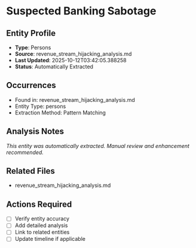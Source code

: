 # Suspected Banking Sabotage

## Entity Profile
- **Type**: Persons
- **Source**: revenue_stream_hijacking_analysis.md
- **Last Updated**: 2025-10-12T03:42:05.388258
- **Status**: Automatically Extracted

## Occurrences
- Found in: revenue_stream_hijacking_analysis.md
- Entity Type: persons
- Extraction Method: Pattern Matching

## Analysis Notes
*This entity was automatically extracted. Manual review and enhancement recommended.*

## Related Files
- revenue_stream_hijacking_analysis.md

## Actions Required
- [ ] Verify entity accuracy
- [ ] Add detailed analysis
- [ ] Link to related entities
- [ ] Update timeline if applicable
